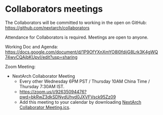 # Collaborators meetings

The Collaborators will be committed to working in the open on GitHub: https://github.com/nextarch/collaborators

Attendance for Collaborators is required. Meetings are open to anyone.

Working Doc and Agenda: https://docs.google.com/document/d/1P9OfYXnXmYO8l0fdijG8Lrk3K4gWQ74wvCQAjbKUpvI/edit?usp=sharing

Zoom Meeting: 

- NextArch Collaborator Meeting
  - Every other Wednesday 6PM PST / Thursday 10AM China Time / Thursday 7:30AM IST.
  - https://zoom.us/j/92635094476?pwd=bkRwZ3dkSDNydUhyd0JXVFVsck95Zz09
  - Add this meeting to your calendar by downloading [NextArch Collaborator Meeting.ics](https://zoom.us/meeting/tJYrdOyopz8uHdIw3jRAnZpCgMK5ZdqCCIXO/ics?icsToken=98tyKuCqqDgvGt2RtB6BRowQBIjCZ_TxmClbgqd0i0zvMQFdWBPVMc9pZ4h7Afvz).
